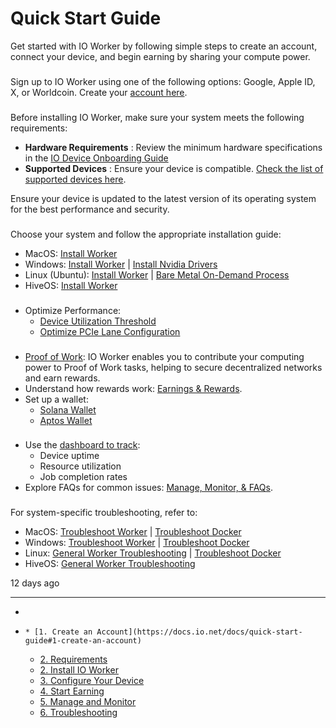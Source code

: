 # Quick Start Guide
Get started with IO Worker by following simple steps to create an account, connect your device, and begin earning by sharing your compute power.
### [](https://docs.io.net/docs/quick-start-guide#1-create-an-account)
Sign up to IO Worker using one of the following options: Google, Apple ID, X, or Worldcoin. Create your [account here](https://worker.io.net/).
### [](https://docs.io.net/docs/quick-start-guide#2-requirements)
Before installing IO Worker, make sure your system meets the following requirements:
  * **Hardware Requirements** : Review the minimum hardware specifications in the [IO Device Onboarding Guide](https://docs.io.net/docs/device-onboarding#requirements)
  * **Supported Devices** : Ensure your device is compatible. [Check the list of supported devices here](https://docs.io.net/docs/supported-devices).


Ensure your device is updated to the latest version of its operating system for the best performance and security.
### [](https://docs.io.net/docs/quick-start-guide#2-install-io-worker)
Choose your system and follow the appropriate installation guide:
  * MacOS: [Install Worker](https://docs.io.net/docs/install-on-macos)
  * Windows: [Install Worker](https://docs.io.net/docs/install-on-windows) | [Install Nvidia Drivers](https://docs.io.net/docs/install-nvidia-drivers-on-windows)
  * Linux (Ubuntu): [Install Worker](https://docs.io.net/docs/install-on-ubuntu) | [Bare Metal On-Demand Process](https://docs.io.net/docs/bare-metal-on-demand-supplier-process)
  * HiveOS: [Install Worker](https://docs.io.net/docs/install-on-hiveos)


### [](https://docs.io.net/docs/quick-start-guide#3-configure-your-device)
  * Optimize Performance: 
    * [Device Utilization Threshold](https://docs.io.net/docs/device-utilization-threshold)
    * [Optimize PCIe Lane Configuration](https://docs.io.net/docs/optimize-pcie-lane-configuration)


### [](https://docs.io.net/docs/quick-start-guide#4-start-earning)
  * [Proof of Work](https://docs.io.net/docs/proof-of-work): IO Worker enables you to contribute your computing power to Proof of Work tasks, helping to secure decentralized networks and earn rewards.
  * Understand how rewards work: [Earnings & Rewards](https://docs.io.net/docs/earnings-rewards).
  * Set up a wallet: 
    * [Solana Wallet](https://docs.io.net/docs/solana)
    * [Aptos Wallet](https://docs.io.net/docs/aptos-wallet)


### [](https://docs.io.net/docs/quick-start-guide#5-manage-and-monitor)
  * Use the [dashboard to track](https://docs.io.net/docs/manage-and-monitor): 
    * Device uptime
    * Resource utilization
    * Job completion rates
  * Explore FAQs for common issues: [Manage, Monitor, & FAQs](https://docs.io.net/docs/manage-and-monitor#faqs).


### [](https://docs.io.net/docs/quick-start-guide#6-troubleshooting)
For system-specific troubleshooting, refer to:
  * MacOS: [Troubleshoot Worker](https://docs.io.net/docs/troubleshoot-macos-worker) | [Troubleshoot Docker](https://docs.io.net/docs/troubleshoot-docker-for-macs)
  * Windows: [Troubleshoot Worker](https://docs.io.net/docs/troubleshoot-windows-worker) | [Troubleshoot Docker](https://docs.io.net/docs/troubleshoot-docker-for-windows)
  * Linux: [General Worker Troubleshooting](https://docs.io.net/docs/troubleshoot-worker-general) | [Troubleshoot Docker](https://docs.io.net/docs/troubleshoot-docker-for-linux)
  * HiveOS: [General Worker Troubleshooting](https://docs.io.net/docs/troubleshoot-worker-general)


12 days ago
* * *
  * [](https://docs.io.net/docs/quick-start-guide)
  *     * [1. Create an Account](https://docs.io.net/docs/quick-start-guide#1-create-an-account)
    * [2. Requirements](https://docs.io.net/docs/quick-start-guide#2-requirements)
    * [2. Install IO Worker](https://docs.io.net/docs/quick-start-guide#2-install-io-worker)
    * [3. Configure Your Device](https://docs.io.net/docs/quick-start-guide#3-configure-your-device)
    * [4. Start Earning](https://docs.io.net/docs/quick-start-guide#4-start-earning)
    * [5. Manage and Monitor](https://docs.io.net/docs/quick-start-guide#5-manage-and-monitor)
    * [6. Troubleshooting](https://docs.io.net/docs/quick-start-guide#6-troubleshooting)


